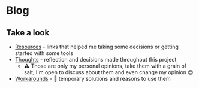 # Blog

## Take a look

- [Resources](./docs/resources.md) - links that helped me taking some decisions or getting started with some tools
- [Thoughts](./docs/thoughts/) - reflection and decisions made throughout this project
  - ⚠️ Those are only my personal opinions, take them with a grain of salt, I'm open to discuss about them and even change my opinion 😊
- [Workarounds](./docs/workarounds.md) - 🚧 temporary solutions and reasons to use them